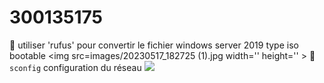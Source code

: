 # 300135175
:pushpin: utiliser 'rufus' pour convertir le fichier windows server 2019 type iso  bootable 
<img src=images/20230517_182725 (1).jpg width='' height='' > </img>
:pushpin: `sconfig` configuration du réseau 
<img src=images/20230523_175014.jpg width='' height='' > </img>

